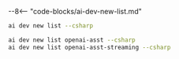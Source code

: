 --8<-- "code-blocks/ai-dev-new-list.md"

``` bash title="List only C# samples"
ai dev new list --csharp
```

``` bash title="Filter the list by name"
ai dev new list openai-asst --csharp
ai dev new list openai-asst-streaming --csharp
```